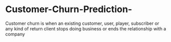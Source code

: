# Customer-Churn-Prediction-
Customer churn is when an existing customer, user, player, subscriber or any kind of return client stops doing business or ends the relationship with a company
